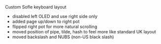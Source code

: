 Custom Sofle keyboard layout

- disabled left OLED and use right side only
- added page up/down to right pot
- flipped right pot for more natural scrolling
- moved position of pipe, tilde, hash to feel more like standard UK layout
- moved backslash and NUBS (non-US black slash)